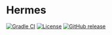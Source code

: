# Hermes

[![Gradle CI](https://img.shields.io/github/actions/workflow/status/PrimordialMoros/Hermes/gradle.yml?branch=master&style=flat-square)](https://github.com/PrimordialMoros/Hermes/actions)
[![License](https://img.shields.io/github/license/PrimordialMoros/Hermes?color=blue&style=flat-square)](LICENSE)
[![GitHub release](https://img.shields.io/github/v/release/PrimordialMoros/Hermes?style=flat-square)](https://github.com/PrimordialMoros/Hermes/releases)
